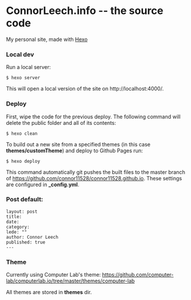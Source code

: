 ConnorLeech.info -- the source code
====

My personal site, made with [Hexo](https://hexo.io/)

### Local dev

Run a local server:

```
$ hexo server
```

This will open a local version of the site on http://localhost:4000/.

### Deploy

First, wipe the code for the previous deploy. The following command will delete the public folder and all of its contents:

```
$ hexo clean
```

To build out a new site from a specified themes (in this case **themes/customTheme**) and deploy to Github Pages run:

```
$ hexo deploy
```

This command automatically git pushes the built files to the master branch of https://github.com/connor11528/connor11528.github.io. These settings are configured in **_config.yml**.

### Post default:

```
layout: post
title: 
date: 
category: 
lede: ""
author: Connor Leech
published: true
---
```

### Theme

Currently using Computer Lab's theme: https://github.com/computer-lab/computerlab.io/tree/master/themes/computer-lab

All themes are stored in **themes** dir.


